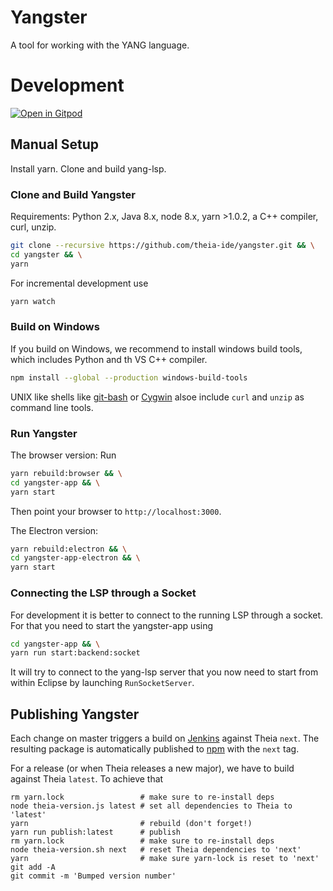 # Yangster

A tool for working with the YANG language.

# Development

[![Open in Gitpod](https://gitpod.io/button/open-in-gitpod.svg)](https://gitpod.io#https://github.com/theia-ide/yangster)

## Manual Setup
Install yarn.
Clone and build yang-lsp.

### Clone and Build Yangster

Requirements: Python 2.x, Java 8.x, node 8.x, yarn >1.0.2, a C++ compiler, curl, unzip.

```bash
git clone --recursive https://github.com/theia-ide/yangster.git && \
cd yangster && \
yarn
```

For incremental development use
```bash
yarn watch
```

### Build on Windows

If you build on Windows, we recommend to install windows build tools, which includes Python and th VS C++ compiler.

```bash
npm install --global --production windows-build-tools
```

UNIX like shells like [git-bash](https://gitforwindows.org/) or [Cygwin](https://www.cygwin.com/)  alsoe include `curl` and `unzip` as command line tools.

### Run Yangster

The browser version:
Run
```bash
yarn rebuild:browser && \
cd yangster-app && \
yarn start
```
Then point your browser to `http://localhost:3000`.

The Electron version:
```bash
yarn rebuild:electron && \
cd yangster-app-electron && \
yarn start
```

### Connecting the LSP through a Socket
For development it is better to connect to the running LSP through a socket.
For that you need to start the yangster-app using
```bash
cd yangster-app && \
yarn run start:backend:socket
```

It will try to connect to the yang-lsp server that you now need to start from within Eclipse by launching `RunSocketServer`.

## Publishing Yangster

Each change on master triggers a build on [Jenkins](http://services.typefox.io/open-source/jenkins/job/yangster/) against Theia `next`.
The resulting package is automatically published to [npm](http://www.npmjs.org) with the `next` tag.

For a release (or when Theia releases a new major), we have to build against Theia `latest`.
To achieve that

	rm yarn.lock                 # make sure to re-install deps
	node theia-version.js latest # set all dependencies to Theia to 'latest'
	yarn                         # rebuild (don't forget!)
	yarn run publish:latest      # publish
	rm yarn.lock                 # make sure to re-install deps
	node theia-version.sh next   # reset Theia dependencies to 'next'
	yarn                         # make sure yarn-lock is reset to 'next'
	git add -A
	git commit -m 'Bumped version number'


